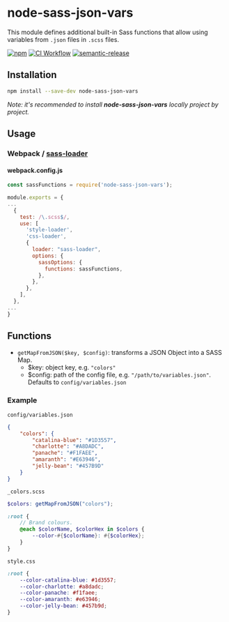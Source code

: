 # node-sass-json-vars

This module defines additional built-in Sass functions that allow using variables from `.json` files in `.scss` files.

[![npm](https://img.shields.io/npm/v/node-sass-json-vars.svg)](https://www.npmjs.com/package/node-sass-json-vars)
[![CI Workflow](https://github.com/colis/wally/workflows/CI%20Workflow/badge.svg)](https://github.com/colis/node-sass-json-vars/actions)
[![semantic-release](https://img.shields.io/badge/%20%20%F0%9F%93%A6%F0%9F%9A%80-semantic--release-e10079.svg)](https://github.com/semantic-release/semantic-release)

## Installation

```sh
npm install --save-dev node-sass-json-vars
```

_Note: it's recommended to install **node-sass-json-vars** locally project by project._

## Usage
### Webpack / [sass-loader](https://github.com/jtangelder/sass-loader)

#### webpack.config.js

```javascript
const sassFunctions = require('node-sass-json-vars');

module.exports = {
...
  {
    test: /\.scss$/,
    use: [
      'style-loader',
      'css-loader',
      {
        loader: "sass-loader",
        options: {
          sassOptions: {
            functions: sassFunctions,
          },
        },
      },
    ],
  },
...
}
```

## Functions

* `getMapFromJSON($key, $config)`: transforms a JSON Object into a SASS Map.
  - $key: object key, e.g. `"colors"`
  - $config: path of the config file, e.g. `"/path/to/variables.json"`. Defaults to `config/variables.json`

### Example

`config/variables.json`

```json
{
	"colors": {
		"catalina-blue": "#1D3557",
		"charlotte": "#A8DADC",
		"panache": "#F1FAEE",
		"amaranth": "#E63946",
		"jelly-bean": "#457B9D"
	}
}
```

`_colors.scss`

```scss
$colors: getMapFromJSON("colors");

:root {
	// Brand colours.
	@each $colorName, $colorHex in $colors {
		--color-#{$colorName}: #{$colorHex};
	}
}
```

`style.css`

```css
:root {
	--color-catalina-blue: #1d3557;
	--color-charlotte: #a8dadc;
	--color-panache: #f1faee;
	--color-amaranth: #e63946;
	--color-jelly-bean: #457b9d;
}
```
